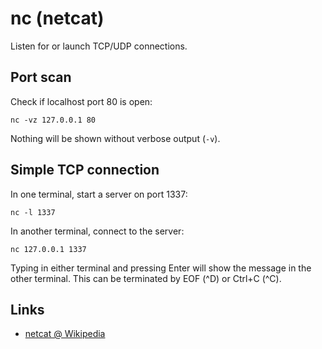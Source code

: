 # nc (netcat)

Listen for or launch TCP/UDP connections.


## Port scan

Check if localhost port 80 is open:

	nc -vz 127.0.0.1 80

Nothing will be shown without verbose output (`-v`).


## Simple TCP connection

In one terminal, start a server on port 1337:

	nc -l 1337

In another terminal, connect to the server:

	nc 127.0.0.1 1337

Typing in either terminal and pressing Enter will show the message in the other terminal.
This can be terminated by EOF (^D) or Ctrl+C (^C).


## Links

- [netcat @ Wikipedia](https://en.m.wikipedia.org/wiki/Netcat)
